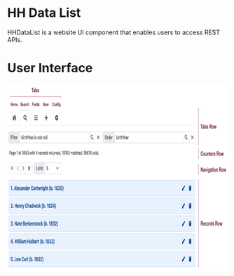 # HH Data List

HHDataList is a website UI component that enables users to access REST APIs.

# User Interface

<p><img src="ui.png" class="img-fluid d-block" width=900 height=426 loading="lazy"></p>
